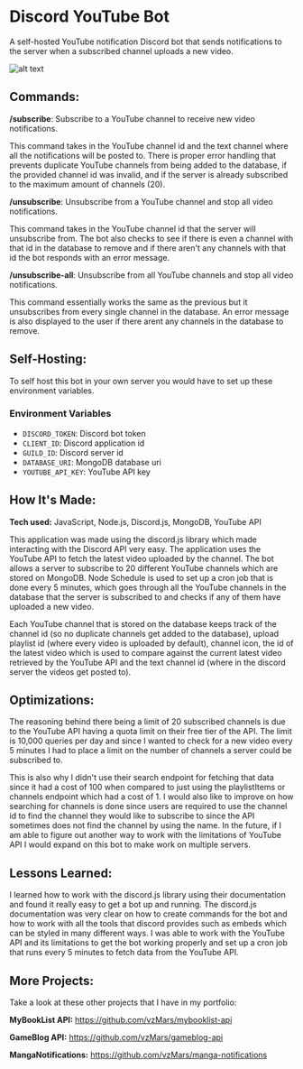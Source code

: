 # Discord YouTube Bot

A self-hosted YouTube notification Discord bot that sends notifications to the server when a subscribed channel uploads a new video.

![alt text](https://i.imgur.com/9txMBWg.png)

## Commands:

**/subscribe**: Subscribe to a YouTube channel to receive new video notifications.

This command takes in the YouTube channel id and the text channel where all the notifications will be posted to. There is proper error handling that prevents duplicate YouTube channels from being added to the database, if the provided channel id was invalid, and if the server is already subscribed to the maximum amount of channels (20).

**/unsubscribe**: Unsubscribe from a YouTube channel and stop all video notifications.

This command takes in the YouTube channel id that the server will unsubscribe from. The bot also checks to see if there is even a channel with that id in the database to remove and if there aren't any channels with that id the bot responds with an error message.

**/unsubscribe-all**: Unsubscribe from all YouTube channels and stop all video notifications.

This command essentially works the same as the previous but it unsubscribes from every single channel in the database. An error message is also displayed to the user if there arent any channels in the database to remove.

## Self-Hosting:

To self host this bot in your own server you would have to set up these environment variables.

### Environment Variables

- `DISCORD_TOKEN`: Discord bot token
- `CLIENT_ID`: Discord application id
- `GUILD_ID`: Discord server id
- `DATABASE_URI`: MongoDB database uri
- `YOUTUBE_API_KEY`: YouTube API key

## How It's Made:

**Tech used:** JavaScript, Node.js, Discord.js, MongoDB, YouTube API

This application was made using the discord.js library which made interacting with the Discord API very easy. The application uses the YouTube API to fetch the latest video uploaded by the channel. The bot allows a server to subscribe to 20 different YouTube channels which are stored on MongoDB. Node Schedule is used to set up a cron job that is done every 5 minutes, which goes through all the YouTube channels in the database that the server is subscribed to and checks if any of them have uploaded a new video.

Each YouTube channel that is stored on the database keeps track of the channel id (so no duplicate channels get added to the database), upload playlist id (where every video is uploaded by default), channel icon, the id of the latest video which is used to compare against the current latest video retrieved by the YouTube API and the text channel id (where in the discord server the videos get posted to).

## Optimizations:

The reasoning behind there being a limit of 20 subscribed channels is due to the YouTube API having a quota limit on their free tier of the API. The limit is 10,000 queries per day and since I wanted to check for a new video every 5 minutes I had to place a limit on the number of channels a server could be subscribed to.

This is also why I didn't use their search endpoint for fetching that data since it had a cost of 100 when compared to just using the playlistItems or channels endpoint which had a cost of 1. I would also like to improve on how searching for channels is done since users are required to use the channel id to find the channel they would like to subscribe to since the API sometimes does not find the channel by using the name. In the future, if I am able to figure out another way to work with the limitations of YouTube API I would expand on this bot to make work on multiple servers.

## Lessons Learned:

I learned how to work with the discord.js library using their documentation and found it really easy to get a bot up and running. The discord.js documentation was very clear on how to create commands for the bot and how to work with all the tools that discord provides such as embeds which can be styled in many different ways. I was able to work with the YouTube API and its limitations to get the bot working properly and set up a cron job that runs every 5 minutes to fetch data from the YouTube API.

## More Projects:

Take a look at these other projects that I have in my portfolio:

**MyBookList API:** https://github.com/vzMars/mybooklist-api

**GameBlog API:** https://github.com/vzMars/gameblog-api

**MangaNotifications:** https://github.com/vzMars/manga-notifications
